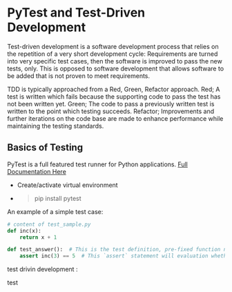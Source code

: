# PyTest and Test-Driven Development

Test-driven development is a software development process that relies on the repetition of a very short development cycle: Requirements are turned into very specific test cases, then the software is improved to pass the new tests, only. This is opposed to software development that allows software to be added that is not proven to meet requirements.

TDD is typically approached from a Red, Green, Refactor approach. Red; A test is written which fails because the supporting code to pass the test has not been written yet. Green; The code to pass a previously written test is written to the point which testing succeeds. Refactor; Improvements and further iterations on the code base are made to enhance performance while maintaining the testing standards.

## Basics of Testing

PyTest is a full featured test runner for Python applications. [Full Documentation Here](https://docs.pytest.org/en/latest/contents.html#toc)

- Create/activate virtual environment
- > pip install pytest

An example of a simple test case:

```python
# content of test_sample.py
def inc(x):
    return x + 1

def test_answer():  # This is the test definition, pre-fixed function name with `test_`
    assert inc(3) == 5  # This `assert` statement will evaluation whether the conditional is True or False
```



test drivin development :




test 